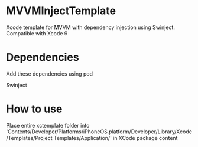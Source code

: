 # MVVMInjectTemplate
Xcode template for MVVM with dependency injection using Swinject. Compatible with Xcode 9

# Dependencies
Add these dependencies using pod

Swinject

# How to use
Place entire xctemplate folder into 'Contents/Developer/Platforms/iPhoneOS.platform/Developer/Library/Xcode/Templates/Project Templates/Application/' in XCode package content
